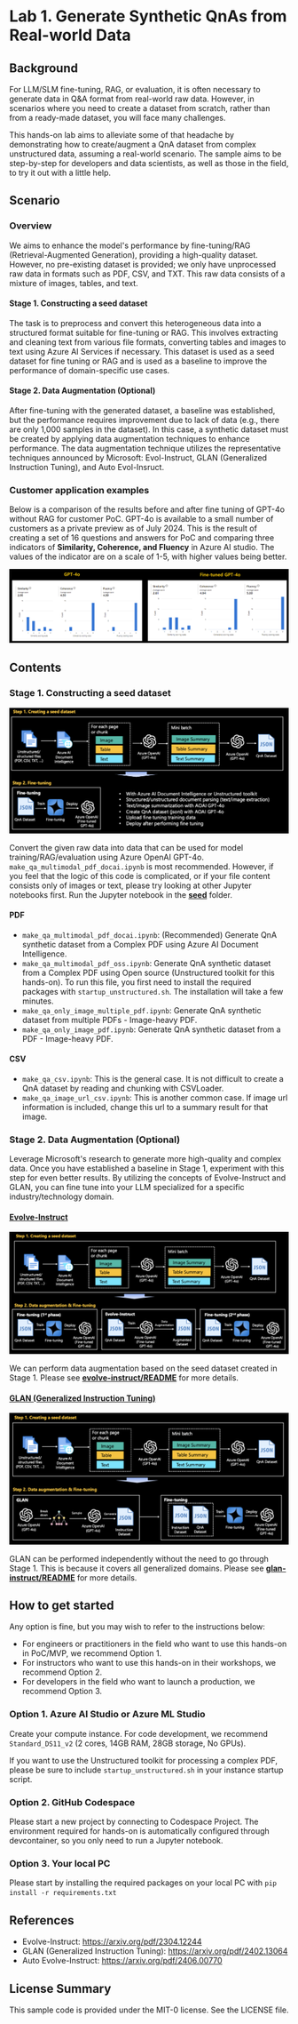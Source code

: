 # Lab 1. Generate Synthetic QnAs from Real-world Data 

## Background
For LLM/SLM fine-tuning, RAG, or evaluation, it is often necessary to generate data in Q&A format from real-world raw data. However, in scenarios where you need to create a dataset from scratch, rather than from a ready-made dataset, you will face many challenges.

This hands-on lab aims to alleviate some of that headache by demonstrating how to create/augment a QnA dataset from complex unstructured data, assuming a real-world scenario. The sample aims to be step-by-step for developers and data scientists, as well as those in the field, to try it out with a little help.

## Scenario

### Overview
We aims to enhance the model's performance by fine-tuning/RAG (Retrieval-Augmented Generation), providing a high-quality dataset. However, no pre-existing dataset is provided; we only have unprocessed raw data in formats such as PDF, CSV, and TXT. This raw data consists of a mixture of images, tables, and text.

#### Stage 1. Constructing a seed dataset 
The task is to preprocess and convert this heterogeneous data into a structured format suitable for fine-tuning or RAG. This involves extracting and cleaning text from various file formats, converting tables and images to text using Azure AI Services if necessary. This dataset is used as a seed dataset for fine tuning or RAG and is used as a baseline to improve the performance of domain-specific use cases.

#### Stage 2. Data Augmentation (Optional)
After fine-tuning with the generated dataset, a baseline was established, but the performance requires improvement due to lack of data (e.g., there are only 1,000 samples in the dataset). In this case, a synthetic dataset must be created by applying data augmentation techniques to enhance performance. The data augmentation technique utilizes the representative techniques announced by Microsoft: Evol-Instruct, GLAN (Generalized Instruction Tuning), and Auto Evol-Insruct.

### Customer application examples
Below is a comparison of the results before and after fine tuning of GPT-4o without RAG for customer PoC. GPT-4o is available to a small number of customers as a private preview as of July 2024. This is the result of creating a set of 16 questions and answers for PoC and comparing three indicators of **Similarity, Coherence, and Fluency** in Azure AI studio. The values ​​of the indicator are on a scale of 1-5, with higher values ​​being better.

![evaluation-sample](./imgs/evaluation-sample.png)

## Contents

### Stage 1. Constructing a seed dataset 
![diagram1](./imgs/diagram1.png)

Convert the given raw data into data that can be used for model training/RAG/evaluation using Azure OpenAI GPT-4o. `make_qa_multimodal_pdf_docai.ipynb` is most recommended. However, if you feel that the logic of this code is complicated, or if your file content consists only of images or text, please try looking at other Jupyter notebooks first.
Run the Jupyter notebook in the **[seed](seed)** folder.

#### PDF
- `make_qa_multimodal_pdf_docai.ipynb`: (Recommended) Generate QnA synthetic dataset from a Complex PDF using Azure AI Document Intelligence.
- `make_qa_multimodal_pdf_oss.ipynb`:  Generate QnA synthetic dataset from a Complex PDF using Open source (Unstructured toolkit for this hands-on). To run this file, you first need to install the required packages with `startup_unstructured.sh`. The installation will take a few minutes.
- `make_qa_only_image_multiple_pdf.ipynb`: Generate QnA synthetic dataset from multiple PDFs - Image-heavy PDF.
- `make_qa_only_image_pdf.ipynb`: Generate QnA synthetic dataset from a PDF - Image-heavy PDF.

#### CSV
- `make_qa_csv.ipynb`: This is the general case. It is not difficult to create a QnA dataset by reading and chunking with CSVLoader.
- `make_qa_image_url_csv.ipynb`: This is another common case. If image url information is included, change this url to a summary result for that image.

### Stage 2. Data Augmentation (Optional)
Leverage Microsoft's research to generate more high-quality and complex data. Once you have established a baseline in Stage 1, experiment with this step for even better results. By utilizing the concepts of Evolve-Instruct and GLAN, you can fine tune into your LLM specialized for a specific industry/technology domain.

#### [Evolve-Instruct](evolve-instruct/README.md)

![diagram2](./imgs/diagram2.png)

We can perform data augmentation based on the seed dataset created in Stage 1. Please see **[evolve-instruct/README](evolve-instruct/README.md)** for more details.

#### [GLAN (Generalized Instruction Tuning)](glan-instruct/README.md)

![diagram3](./imgs/diagram3.png)

GLAN can be performed independently without the need to go through Stage 1. This is because it covers all generalized domains. Please see **[glan-instruct/README](glan-instruct/README.md)** for more details.

## How to get started 
Any option is fine, but you may wish to refer to the instructions below:
- For engineers or practitioners in the field who want to use this hands-on in PoC/MVP, we recommend Option 1.
- For instructors who want to use this hands-on in their workshops, we recommend Option 2.
- For developers in the field who want to launch a production, we recommend Option 3.

### Option 1. Azure AI Studio or Azure ML Studio
Create your compute instance. For code development, we recommend `Standard_DS11_v2` (2 cores, 14GB RAM, 28GB storage, No GPUs).

If you want to use the Unstructured toolkit for processing a complex PDF, please be sure to include `startup_unstructured.sh` in your instance startup script.

### Option 2. GitHub Codespace
Please start a new project by connecting to Codespace Project. The environment required for hands-on is automatically configured through devcontainer, so you only need to run a Jupyter notebook.

### Option 3. Your local PC
Please start by installing the required packages on your local PC with `pip install -r requirements.txt`

## References
- Evolve-Instruct: https://arxiv.org/pdf/2304.12244
- GLAN (Generalized Instruction Tuning): https://arxiv.org/pdf/2402.13064
- Auto Evolve-Instruct: https://arxiv.org/pdf/2406.00770

## License Summary
This sample code is provided under the MIT-0 license. See the LICENSE file.